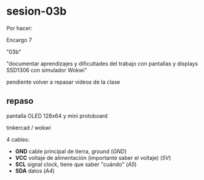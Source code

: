 # sesion-03b

Por hacer:

Encargo 7

"03b"

"documentar aprendizajes y dificultades del trabajo con pantallas y displays SSD1306 con simulador Wokwi"

pendiente volver a repasar videos de la clase

## repaso

pantalla OLED 128x64 y mini protoboard

tinkercad / wokwi

4 cables:

- **GND** cable principal de tierra, ground (*GND*)
- **VCC** voltaje de alimentación (importante saber el voltaje) (*5V*)
- **SCL** signal clock, tiene que saber "cuándo" (*A5*)
- **SDA** datos (*A4*)
